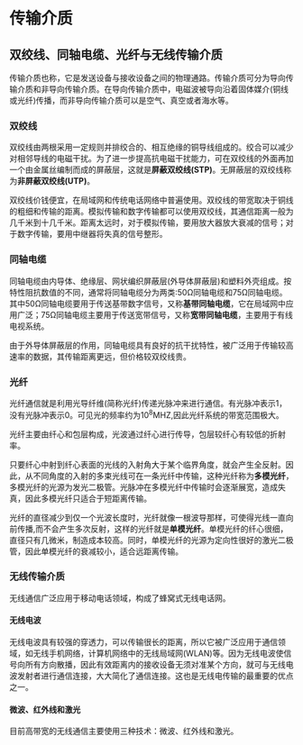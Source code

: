 # 传输介质

## 双绞线、同轴电缆、光纤与无线传输介质

传输介质也称，它是发送设备与接收设备之间的物理通路。传输介质可分为导向传输介质和非导向传输介质。在导向传输介质中，电磁波被导向沿着固体媒介(铜线或光纤)传播，而非导向传输介质可以是空气、真空或者海水等。

### 双绞线

 双绞线由两根采用一定规则并排绞合的、相互绝缘的铜导线组成的。绞合可以减少对相邻导线的电磁干扰。为了进一步提高抗电磁干扰能力，可在双绞线的外面再加一个由金属丝编制而成的屏蔽层，这就是**屏蔽双绞线(STP)**。无屏蔽层的双绞线称为**非屏蔽双绞线(UTP)**。

双绞线价钱便宜，在局域网和传统电话网络中普遍使用。双绞线的带宽取决于铜线的粗细和传输的距离。模拟传输和数字传输都可以使用双绞线，其通信距离一般为几千米到十几千米。距离太远时，对于模拟传输，要用放大器放大衰减的信号；对于数字传输，要用中继器将失真的信号整形。

### 同轴电缆

同轴电缆由内导体、绝缘层、网状编织屏蔽层(外导体屏蔽层)和塑料外壳组成。按特性阻抗数值的不同，通常将同轴电缆分为两类:50Ω同轴电缆和75Ω同轴电缆。其中50Ω同轴电缆要用于传送基带数字信号，又称**基带同轴电缆**，它在局域网中应用广泛；75Ω同轴电缆主要用于传送宽带信号，又称**宽带同轴电缆**，主要用于有线电视系统。

由于外导体屏蔽层的作用，同轴电缆具有良好的抗干扰特性，被广泛用于传输较高速率的数据，其传输距离更远，但价格较双绞线贵。

### 光纤

光纤通信就是利用光导纤维(简称光纤)传递光脉冲来进行通信。有光脉冲表示1，没有光脉冲表示0。可见光的频率约为10<sup>8</sup>MHZ,因此光纤系统的带宽范围极大。

光纤主要由纤心和包层构成，光波通过纤心进行传导，包层较纤心有较低的折射率。

只要纤心中射到纤心表面的光线的入射角大于某个临界角度，就会产生全反射。因此，从不同角度的入射的多束光线可在一条光纤中传输，这种光纤称为**多模光纤**，多模光纤的光源为发光二极管。光脉冲在多模光纤中传输时会逐渐展宽，造成失真，因此多模光纤只适合于短距离传输。

光纤的直径减少到仅一个光波长度时，光纤就像一根波导那样，可使得光线一直向前传播,而不会产生多次反射，这样的光纤就是**单模光纤**。单模光纤的纤心很细，直径只有几微米，制造成本较高。同时，单模光纤的光源为定向性很好的激光二极管，因此单模光纤的衰减较小，适合远距离传输。

### 无线传输介质

无线通信广泛应用于移动电话领域，构成了蜂窝式无线电话网。

#### 无线电波

无线电波具有较强的穿透力，可以传输很长的距离，所以它被广泛应用于通信领域，如无线手机网络，计算机网络中的无线局域网(WLAN)等。因为无线电波使信号向所有方向散播，因此有效距离内的接收设备无须对准某个方向，就可与无线电波发射者进行通信连接，大大简化了通信连接。这也是无线电传输的最重要的优点之一。

#### 微波、红外线和激光

目前高带宽的无线通信主要使用三种技术：微波、红外线和激光。